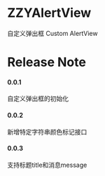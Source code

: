 # ZZYAlertView
自定义弹出框 Custom AlertView
# Release Note
#### 0.0.1
自定义弹出框的初始化
#### 0.0.2
新增特定字符串颜色标记接口
#### 0.0.3
支持标题title和消息message
